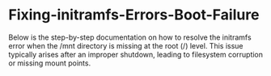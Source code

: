 # Fixing-initramfs-Errors-Boot-Failure
Below is the step-by-step documentation on how to resolve the initramfs error when the /mnt directory is missing at the root (/) level. This issue typically arises after an improper shutdown, leading to filesystem corruption or missing mount points.
